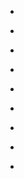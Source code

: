 
- [](/2010/07/18157682186/)

- [](/2010/06/17323106370/)

- [](/2010/06/17322685471/)

- [](/2010/06/17322546596/)

- [](/2010/06/17259703126/)

- [](/2010/06/17250845789/)

- [](/2010/06/17225053999/)

- [](/2010/06/16807089729/)

- [](/2010/06/16806413433/)
